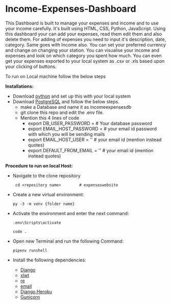 # Income-Expenses-Dashboard
This Dashboard is built to manage your expenses and income and to use your income carefully. It's built using HTML, CSS, Python, JavaScript. 
Using this dashboard your can add your expenses, read them edit them and also delete them. For adding of expenses you need to input it's description, date, category.
Same goes with Income also. You can set your preferred currency and change on changing your station. 
You can visualise your income and expenses and look on which category you spent how much. 
You can even get your expenses exported to your local system as .csv or .xls based upon your clicking of buttons. 

To run on Local machine follow the below steps<br>

<strong>Installations:</strong>
- Download [python](https://www.python.org/downloads/) and set up this with your local system
- Download [PostgreSQL](https://www.pgadmin.org/) and follow the below steps.
   - make a Database and name it as incomeexpensesdb
   - git clone this repo and edit the .env file.
   - Mention this 4 lines of code
      - export DB_USER_PASSWORD =                # Your database password
      - export EMAIL_HOST_PASSWORD =             # your email id password with which you will be sending mails
      - export EMAIL_HOST_USER =  ''               # your email id (mention instead quotes)
      - export DEFAULT_FROM_EMAIL = ''             # your email id (mention instead quotes)


<strong>Procedure to run on local Host:</strong>

- Navigate to the clone repository 
   ```
    cd <repository name>        # expenseswebsite 
   ```

- Create a new virtual environment:
   ```
   py -3 -m venv {folder name}
   ```
   
- Activate the environment and enter the next command: 
   ```
   .env\Scripts\activate
   ```
   ```
   code .
   ```

- Open new Terminal and run the following Command:

   ```
   pipenv runshell
   ```
   
- Install the following dependencies:
   - [Django](https://www.djangoproject.com/download/)
   - [xlwt](https://pypi.org/project/xlwt/)
   - [re](https://pypi.org/project/regex/)
   - [email](https://docs.python.org/3/library/email.examples.html)
   - [Django Heroku](https://devcenter.heroku.com/articles/django-app-configuration)
   - [Gunicorn](https://devcenter.heroku.com/articles/django-app-configuration)

